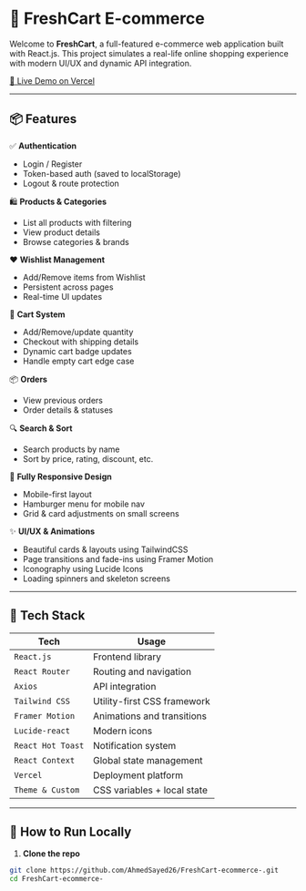 # 🛒 FreshCart E-commerce

Welcome to **FreshCart**, a full-featured e-commerce web application built with React.js. This project simulates a real-life online shopping experience with modern UI/UX and dynamic API integration.

[🔴 Live Demo on Vercel](https://fresh-cart-ecommerce-swart.vercel.app/)


---

## 📦 Features

✅ **Authentication**  
- Login / Register  
- Token-based auth (saved to localStorage)  
- Logout & route protection  

🛍️ **Products & Categories**  
- List all products with filtering  
- View product details  
- Browse categories & brands  

❤️ **Wishlist Management**  
- Add/Remove items from Wishlist  
- Persistent across pages  
- Real-time UI updates  

🛒 **Cart System**  
- Add/Remove/update quantity  
- Checkout with shipping details  
- Dynamic cart badge updates  
- Handle empty cart edge case  

📦 **Orders**  
- View previous orders  
- Order details & statuses  

🔍 **Search & Sort**  
- Search products by name  
- Sort by price, rating, discount, etc.  

📱 **Fully Responsive Design**  
- Mobile-first layout  
- Hamburger menu for mobile nav  
- Grid & card adjustments on small screens  

✨ **UI/UX & Animations**  
- Beautiful cards & layouts using TailwindCSS  
- Page transitions and fade-ins using Framer Motion  
- Iconography using Lucide Icons  
- Loading spinners and skeleton screens

---

## 🧰 Tech Stack

| Tech             | Usage                           |
|------------------|----------------------------------|
| `React.js`        | Frontend library                 |
| `React Router`    | Routing and navigation           |
| `Axios`           | API integration                  |
| `Tailwind CSS`    | Utility-first CSS framework      |
| `Framer Motion`   | Animations and transitions       |
| `Lucide-react`    | Modern icons                     |
| `React Hot Toast` | Notification system              |
| `React Context`   | Global state management          |
| `Vercel`          | Deployment platform              |
| `Theme & Custom`  | CSS variables + local state      |

---

## 🚀 How to Run Locally

1. **Clone the repo**  
```bash
git clone https://github.com/AhmedSayed26/FreshCart-ecommerce-.git
cd FreshCart-ecommerce-
